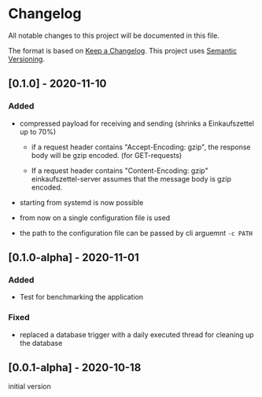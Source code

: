 # Changelog
All notable changes to this project will be documented in this file.

The format is based on [Keep a Changelog](https://keepachangelog.com/en/1.0.0/).
This project uses [Semantic Versioning](https://semver.org/spec/v2.0.0.html).

## [0.1.0] - 2020-11-10

### Added

- compressed payload for receiving and sending (shrinks a Einkaufszettel up to 70%)
    - if a request header contains "Accept-Encoding: gzip", the response body will be gzip encoded. (for GET-requests)

    - If a request header contains "Content-Encoding: gzip" einkaufszettel-server assumes that the message body is gzip encoded.
    

- starting from systemd is now possible

- from now on a single configuration file is used

- the path to the configuration file can be passed by cli arguemnt `-c PATH` 



## [0.1.0-alpha] - 2020-11-01

### Added

- Test for benchmarking the application

### Fixed

- replaced a database trigger with a daily executed thread for cleaning up the database



## [0.0.1-alpha] - 2020-10-18

initial version
